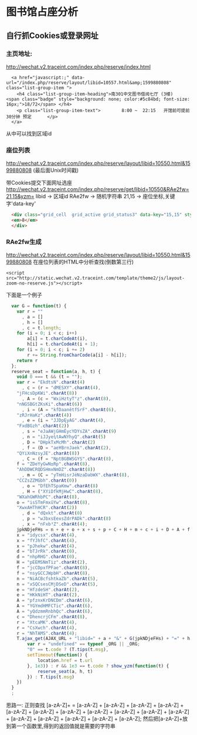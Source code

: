 # 图书馆占座分析

## 自行抓Cookies或登录网址

### 主页地址:
http://wechat.v2.traceint.com/index.php/reserve/index.html

```
  <a href="javascript:;" data-url="/index.php/reserve/layout/libid=10557.html&amp;1599880808" class="list-group-item ">
    <h4 class="list-group-item-heading">南301中文图书借阅七厅 (3楼) 	<span class="badge" style="background: none; color:#5c84bd; font-size: 16px;">18/72</span> </h4>
    <p class="list-group-item-text">		8:00 ~  22:15	开馆前可提前 30分钟 预定		</p>
  </a>
```
从中可以找到区域id
### 座位列表
http://wechat.v2.traceint.com/index.php/reserve/layout/libid=10550.html&1599880808
(最后面Unix时间戳)

带Cookies提交下面网址选座
http://wechat.v2.traceint.com/index.php/reserve/get/libid=10550&RAe2fw=21,15&yzm=
libid -> 区域id
RAe2fw -> 随机字符串
21,15 -> 座位坐标,关键字'data-key'
```html
  <div class="grid_cell  grid_active grid_status3" data-key="15,15" style="left:560px;top:560px;">
  <em>8</em>
  </div>
```

### RAe2fw生成
http://wechat.v2.traceint.com/index.php/reserve/layout/libid=10550.html&1599880808
在座位列表的HTML中分析查找(倒数第三行)

`<script src="http://static.wechat.v2.traceint.com/template/theme2/js/layout-zoom-no-reserve.js"></script>`

下面是一个例子
```javascript
  var G = function(t) {
    var r = ""
      , a = []
      , h = []
      , c = t.length;
    for (i = 0; i < c; i++)
        a[i] = t.charCodeAt(i),
        h[i] = t.charCodeAt(i + 1);
    for (i = 0; i < c; i += 2)
        r += String.fromCharCode(a[i] - h[i]);
    return r
  };
  reserve_seat = function(a, h, t) {
    void 0 === t && (t = "");
    var r = "EkdtsN".charAt(4)
      , c = (r = "dMESXY".charAt(4),
    "jFHcsDpKWi".charAt(8))
      , A = (c = "WxiHztyT°z".charAt(8),
    "nNGSBGtZKsKi".charAt(6))
      , i = (A = "kfDaanětfSrF".charAt(6),
    "zRJrHaKz".charAt(4))
      , e = (i = "JJDpĘyAG".charAt(4),
    "FxdBGzh".charAt(2))
      , s = "eJaAWjGHmÊycYDYsZA".charAt(9)
      , n = "iJJye¾tAwNYhyQ".charAt(5)
      , D = "DHpkTxMcMh".charAt(2)
      , f = (D = "ae¥BrnJaek".charAt(2),
    "QYiXnNzsyJE".charAt(8))
      , C = (f = "NptBGBWSGYS".charAt(8),
    f = "ZDeYyGwN±Rp".charAt(8),
    "AhDDWCRQDSHmxNmDZ".charAt(8))
      , m = (C = "yTmHisrJëNzaDabWX".charAt(8),
    "ĊCZsZZMGbh".charAt(0))
      , o = "DfEhTSpaKmw".charAt(8)
      , H = ("XYiDfkMjHwC".charAt(8),
    "WXahGWRhbPC".charAt(8),
    o = "isSTmFmxûYw".charAt(8),
    "XwxAHThHCR".charAt(2))
      , d = "dQxkt".charAt(0)
      , p = "wJbxsEexsZdrPADk".charAt(8)
      , x = "nFxb³Z".charAt(4);
    jpkNDjeFHs = n + e + o + x + s + p + C + H + m + c + i + D + A + f + d + r;
    x = "idycsx".charAt(4),
    x = "fYJhfC".charAt(4),
    x = "pJhekw".charAt(4),
    d = "bTJrRk".charAt(0),
    d = "nhpRHG".charAt(0),
    H = "pEEMSNmTiz".charAt(2),
    f = "jcCDpxfPFae".charAt(8),
    f = "nsyGCCJWpbH".charAt(8),
    n = "NiACBcfshtkaZb".charAt(5),
    n = "xSQCsesCMjDSeD".charAt(5),
    e = "HfzdeSH".charAt(2),
    e = "HKkNiHT".charAt(2),
    A = "pfznxKrDNCDm".charAt(6),
    A = "YGYmdHMFCTic".charAt(6),
    A = "yQdzmmRnbhQc".charAt(6),
    c = "DhencrjCFm".charAt(8),
    r = "XtcaMK".charAt(4),
    r = "CsXwch".charAt(4),
    r = "NhTAMS".charAt(4);
    T.ajax_get(AJAX_URL + "libid=" + a + "&" + G(jpkNDjeFHs) + "=" + h + "&yzm=" + t, function(t) {
        var r = "undefined" == typeof _ORG || _ORG;
        "0" == t.code ? (T.tips(t.msg),
        setTimeout(function() {
            location.href = t.url
        }, 1e3)) : r && 1e3 == t.code ? show_yzm(function(t) {
            reserve_seat(a, h, t)
        }) : T.tips(t.msg)
    })
  }
  ;
```
思路一:
正则查找 [a-zA-Z]+ = [a-zA-Z] + [a-zA-Z] + [a-zA-Z] + [a-zA-Z] + [a-zA-Z] + [a-zA-Z] + [a-zA-Z] + [a-zA-Z] + [a-zA-Z] + [a-zA-Z] + [a-zA-Z] + [a-zA-Z] + [a-zA-Z] + [a-zA-Z] + [a-zA-Z] + [a-zA-Z];
然后把[a-zA-Z]+放到第一个函数里,得到的返回值就是需要的字符串
